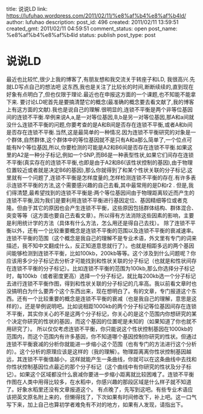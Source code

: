 title: 说说LD
link: https://lufuhao.wordpress.com/2011/02/11/%e8%af%b4%e8%af%b4ld/
author: lufuhao
description: 
post_id: 496
created: 2011/02/11 13:59:51
created_gmt: 2011/02/11 04:59:51
comment_status: open
post_name: %e8%af%b4%e8%af%b4ld
status: publish
post_type: post

# 说说LD

最近也比较忙,很少上我的博客了,有朋友想和我交流关于转座子和LD, 我很高兴.先就LD写点自己的想法吧 这东西,我也是关注了比较长的时间,断断续续的,直到现在好象有点明白了,但也仅限于理论.最近也在申报这方面的一个课题,也不知能不能拿下来. 要讨论LD呢首先是要搞清楚它的概念(最准确的概念要去看文献了,我的博客上有这方面的文献).我也是说自己的理解.很明显的,连锁不平衡是两个非等位基因间的连锁不平衡.举例来说A,a,是一对等位基因,B,b是另一对等位基因,那A和a间就没什么连锁不平衡的问题,你要考查的是A和B间是否存在连锁不平衡,或者A和b间是否存在连锁不平衡.当然,这是最简单的一种情况.因为连锁不平衡研究的对象是一个群体,自然群体,这个群体中的等位基因就不是只有A和a那么简单了,一个位点可能有N个等位基因,所以,你要检测的可能是A2和B6间是否存在连锁不平衡.如果这里的A2是一种分子标记,例如一个SNP,而B6是一种表型性状,如果它们间存在连锁不平衡(真实存在的连锁不平衡,也即是由于A2和B6(该性状控制的基因),由于物理位置较近或者就是决定B6的基因),那么你就得到了和某个性状关联的分子标记.这里就有一个问题了,连锁不平衡是怎样度量的,怎样检测连锁不平衡的存在.有许多表示连锁不平衡的方法,这个需要感兴趣的自己去看,其中最常用的是D和r2 . 但是,我们得清楚,最希望找到的连锁不平衡是:两个等位基因间由于物理距离较近而产生的连锁不平衡,因为我们是要利用连锁不平衡进行基因定位、基因精细等位或者克隆。但由于其它的原因也会产生连锁不平衡，这些原因包括群体结构、群体混合、突变等等（这方面也要自己去看文章）。所以得有方法消除这些因素的影响，主要是利用统计学的方法（具体有什么方法，怎么用还是得自己去找）。 除了连锁不平衡以外，还有一个比较重要概念是连锁不平衡的范围以及连锁不平衡的衰减速率。连锁不平衡的范围（这个概念是我自己的理解不是专业术语，外文里有专门的词来描述，我不知中文翻成什么，反正知道意思就行了）。也就是相距多远的两个基因间能够检测到连锁不平衡，比如100kb，200kb等等。这个涉及到什么问题呢？你应该用多少分子标记去分析才可能找到和性状关联的分子标记（也就是和性状间存在连锁不平衡的分子标记）。比如连锁不平衡的范围为100kb,那么你选择分子标记时，每100kb（或者密度更高）选择一个分子标记，就比每200kb选一个分子标记去进行连锁不平衡作图，得到和性状关联的分子标记的几率高。我以前看文章时也没搞明白为什么要弄个这个东西出来，现在想明白了。有的文章，专门报道这个东西。还有一个比较重要的概念是连锁不平衡的衰减（也是我自己的理解，意思是这样的）。还是举例说明吧。比如说相距1000kb的两个分子标记等位基因间存在连锁不平衡，其实你关心的不是这两个分子标记，你关心的是这个范围内你想研究的某个决定你研究的性状的基因，而这个基因的位置呢是未知的（如果知道了你也就不用研究了）。 所以仅仅考虑连锁不平衡，你只能说这个性状控制基因在1000kb的范围内，而这个范围内有许多基因，你不知道哪个基因控制你研究的性状。但通过连锁不平衡衰减的分析你就能进一步缩小这个范围（也有专门的方法进行这个分析的）。这个分析的原理应该是这样的（我的理解）。物理距离离你性状控制基因越远，其连锁不平衡值越小，这样就能产生一条曲线，你就可以在这条曲线中去找和你性状控制基因位点最近的那个分子标记（这个曲线中有你研究的性状及分子标记）。如果这个区域都没什么衰减你要进一步缩小距离就比较困难了。连锁不平衡作图在人类中用得比较多，在水稻中，你感兴趣的那段区域是什么样子就不知道了。好象水稻里还没有文章报道这个。 有点晚了，先写到这吧。有些专业术语应该把英文原名附上来的，但懒得找了，下次如果有时间修改下，补上吧。这一口气写下来，加上自己也算初学者难免有不对的地方，如果有人发现，请指出下。